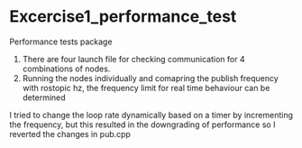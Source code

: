 # Excercise1_performance_test

Performance tests package

1. There are four launch file for checking communication for 4 combinations of nodes.
2. Running the nodes individually and comapring the publish frequency with rostopic hz, the frequency limit for real time behaviour can be determined

I tried to change the loop rate dynamically based on a timer by incrementing the frequency, but this resulted in the downgrading of performance so I reverted the changes in pub.cpp
